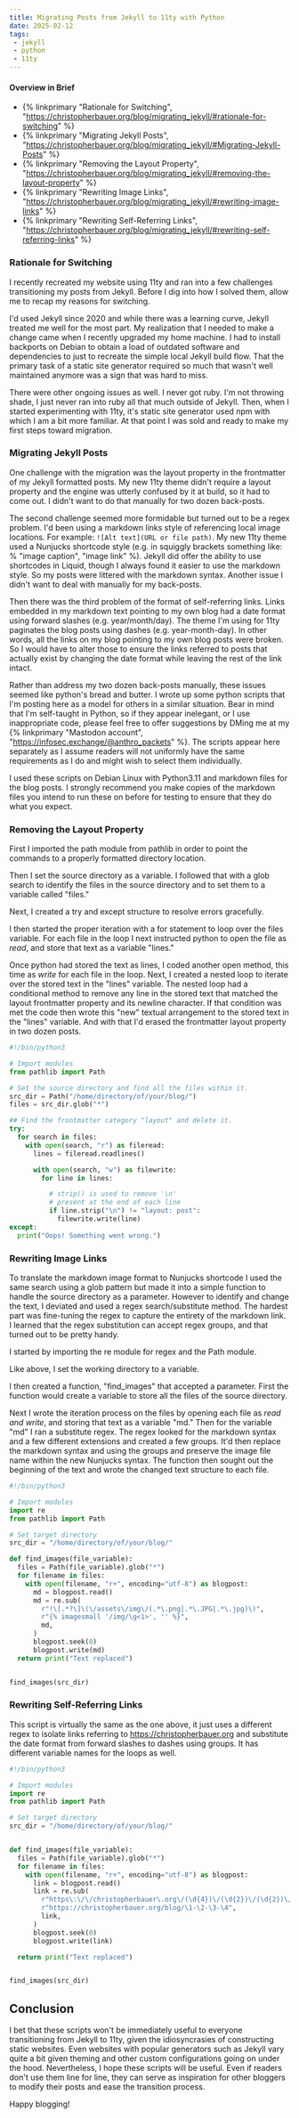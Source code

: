 ```yaml
---
title: Migrating Posts from Jekyll to 11ty with Python
date: 2025-02-12
tags:
 - jekyll
 - python
 - 11ty
---
```


#### Overview in Brief
- {% linkprimary "Rationale for Switching", "https://christopherbauer.org/blog/migrating_jekyll/#rationale-for-switching" %}
- {% linkprimary "Migrating Jekyll Posts", "https://christopherbauer.org/blog/migrating_jekyll/#Migrating-Jekyll-Posts" %}
- {% linkprimary "Removing the Layout Property", "https://christopherbauer.org/blog/migrating_jekyll/#removing-the-layout-property" %}
- {% linkprimary "Rewriting Image Links", "https://christopherbauer.org/blog/migrating_jekyll/#rewriting-image-links" %}
- {% linkprimary "Rewriting Self-Referring Links", "https://christopherbauer.org/blog/migrating_jekyll/#rewriting-self-referring-links" %}

### Rationale for Switching
I recently recreated my website using 11ty and ran into a few challenges transitioning my posts from Jekyll. Before I dig into how I solved them, allow me to recap my reasons for switching. 

I'd used Jekyll since 2020 and while there was a learning curve, Jekyll treated me well for the most part. My realization that I needed to make a change came when I recently upgraded my home machine. I had to install backports on Debian to obtain a load of outdated software and dependencies to just to recreate the simple local Jekyll build flow. That the primary task of a static site generator required so much that wasn't well maintained anymore was a sign that was hard to miss.

There were other ongoing issues as well. I never got ruby. I'm not throwing shade, I just never ran into ruby all that much outside of Jekyll. Then, when I started experimenting with 11ty, it's static site generator used npm with which I am a bit more familiar.  At that point I was sold and ready to make my first steps toward migration.

### Migrating Jekyll Posts
One challenge with the migration was the layout property in the frontmatter of my Jekyll formatted posts. My new 11ty theme didn't require a layout property and the engine was utterly confused by it at build, so it had to come out. I didn't want to do that manually for two dozen back-posts.

The second challenge seemed more formidable but turned out to be a regex problem. I'd been using a markdown links style of referencing local image locations. For example: `![Alt text](URL or file path)`. My new 11ty theme used a Nunjucks shortcode style (e.g. in squiggly brackets something like: % "image caption", "image link" %). Jekyll did offer the ability to use shortcodes in Liquid, though I always found it easier to use the markdown style. So my posts were littered with the markdown syntax. Another issue I didn't want to deal with manually for my back-posts.

Then there was the third problem of the format of self-referring links. Links embedded in my markdown text pointing to my own blog had a date format using forward slashes (e.g. year/month/day). The theme I'm using for 11ty paginates the blog posts using dashes (e.g. year-month-day). In other words, all the links on my blog pointing to my own blog posts were broken. So I would have to alter those to ensure the links referred to posts that actually exist by changing the date format while leaving the rest of the link intact.

Rather than address my two dozen back-posts manually, these issues seemed like python's bread and butter. I wrote up some python scripts that I'm posting here as a model for others in a similar situation. Bear in mind that I'm self-taught in Python, so if they appear inelegant, or I use inappropriate code, please feel free to offer suggestions by DMing me at my {% linkprimary "Mastodon account", "https://infosec.exchange/@anthro_packets" %}. The scripts appear here separately as I assume readers will not uniformly have the same requirements as I do and might wish to select them individually.

I used these scripts on Debian Linux with Python3.11 and markdown files for the blog posts. I strongly recommend you make copies of the markdown files you intend to run these on before for testing to ensure that they do what you expect.

### Removing the Layout Property

First I imported the path module from pathlib in order to point the commands to a properly formatted directory location.

Then I set the source directory as a variable. I followed that with a glob search to identify the files in the source directory and to set them to a variable called "files."

Next, I created a try and except structure to resolve errors gracefully. 

I then started the proper iteration with a for statement to loop over the files variable. For each file in the loop I next instructed python to open the file as *read*, and store that text as a variable "lines."

Once python had stored the text as lines, I coded another open method, this time as *write* for each file in the loop. Next, I created a nested loop to iterate over the stored text in the "lines" variable. The nested loop had a conditional method to remove any line in the stored text that matched the layout frontmatter property and its newline character. If that condition was met the code then wrote this "new" textual arrangement to the stored text in the "lines" variable. And with that I'd erased the frontmatter layout property in two dozen posts.

```python
#!/bin/python3

# Import modules
from pathlib import Path

# Set the source directory and find all the files within it.
src_dir = Path("/home/directory/of/your/blog/")
files = src_dir.glob("*")

## Find the frontmatter category "layout" and delete it.
try:
  for search in files:
    with open(search, "r") as fileread:
      lines = fileread.readlines()

      with open(search, "w") as filewrite:
        for line in lines:

          # strip() is used to remove '\n'
          # present at the end of each line
          if line.strip("\n") != "layout: post":
            filewrite.write(line)
except:
  print("Oops! Something went wrong.")
```


### Rewriting Image Links
To translate the markdown image format to Nunjucks shortcode I used the same search using a glob pattern but made it into a simple function to handle the source directory as a parameter. However to identify and change the text, I deviated and used a regex search/substitute method. The hardest part was fine-tuning the regex to capture the entirety of the markdown link. I learned that the regex substitution can accept regex groups, and that turned out to be pretty handy.

I started by importing the re module for regex and the Path module.

Like above, I set the working directory to a variable. 

I then created a function, "find_images" that accepted a parameter. First the function would create a variable to store all the files of the source directory. 

Next I wrote the iteration process on the files by opening each file as *read and write*, and storing that text as a variable "md." Then for the variable "md" I ran a substitute regex. The regex looked for the markdown syntax and a few different extensions and created a few groups. It'd then replace the markdown syntax and using the groups and preserve the image file name within the new Nunjucks syntax. The function then sought out the beginning of the text and wrote the changed text structure to each file.

```python
#!/bin/python3

# Import modules
import re
from pathlib import Path

# Set target directory
src_dir = "/home/directory/of/your/blog/"

def find_images(file_variable):
  files = Path(file_variable).glob("*")
  for filename in files:
    with open(filename, "r+", encoding="utf-8") as blogpost:
      md = blogpost.read()
      md = re.sub(
        r"!\[.*?\]\(\/assets\/img\/(.*\.png|.*\.JPG|.*\.jpg)\)",
        r"{% imagesmall '/img/\g<1>', '' %}",
        md,
      )
      blogpost.seek(0)
      blogpost.write(md)
  return print("Text replaced")


find_images(src_dir)
```


### Rewriting Self-Referring Links
This script is virtually the same as the one above, it just uses a different regex to isolate links referring to https://christopherbauer.org and substitute the date format from forward slashes to dashes using groups. It has different variable names for the loops as well.

```python
#!/bin/python3

# Import modules
import re
from pathlib import Path

# Set target directory
src_dir = "/home/directory/of/your/blog/"


def find_images(file_variable):
  files = Path(file_variable).glob("*")
  for filename in files:
    with open(filename, "r+", encoding="utf-8") as blogpost:
      link = blogpost.read()
      link = re.sub(
        r"https\:\/\/christopherbauer\.org\/(\d{4})\/(\d{2})\/(\d{2})\/(\w.*)\.html",
        r"https://christopherbauer.org/blog/\1-\2-\3-\4",
        link,
      )
      blogpost.seek(0)
      blogpost.write(link)

  return print("Text replaced")


find_images(src_dir)
```

## Conclusion
I bet that these scripts won't be immediately useful to everyone transitioning from Jekyll to 11ty, given the idiosyncrasies of constructing static websites. Even websites with popular generators such as Jekyll vary quite a bit given theming and other custom configurations going on under the hood. Nevertheless, I hope these scripts will be useful.  Even if readers don't use them line for line, they can serve as inspiration for other bloggers to modify their posts and ease the transition process. 

Happy blogging!